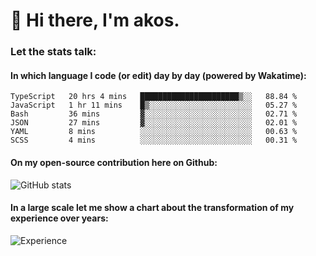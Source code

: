 # 👋 Hi there, I'm akos. 


### Let the stats talk:


#### In which language I code (or edit) day by day (powered by Wakatime): 

<!--START_SECTION:waka-->

```text
TypeScript   20 hrs 4 mins   ██████████████████████▒░░   88.84 %
JavaScript   1 hr 11 mins    █▒░░░░░░░░░░░░░░░░░░░░░░░   05.27 %
Bash         36 mins         ▓░░░░░░░░░░░░░░░░░░░░░░░░   02.71 %
JSON         27 mins         ▓░░░░░░░░░░░░░░░░░░░░░░░░   02.01 %
YAML         8 mins          ░░░░░░░░░░░░░░░░░░░░░░░░░   00.63 %
SCSS         4 mins          ░░░░░░░░░░░░░░░░░░░░░░░░░   00.31 %
```

<!--END_SECTION:waka-->

#### On my open-source contribution here on Github:
 
![GitHub stats](https://github-readme-stats.vercel.app/api?username=akosbalasko)

#### In a large scale let me show a chart about the transformation of my experience over years:   

![Experience](https://cr-skills-chart-widget.azurewebsites.net/api/api?username=akosbalasko)
